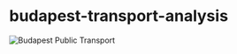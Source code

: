 ﻿# budapest-transport-analysis

![Budapest Public Transport](https://github.com/botivegh/budapest-transport-dsss/blob/main/budapest.png?raw=true "Budapest Public Transport")
